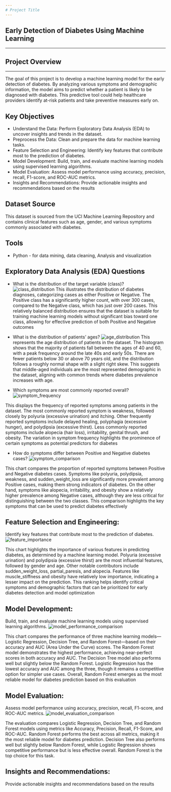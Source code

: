 ```yaml
---
# Project Title
---
```

## Early Detection of Diabetes Using Machine Learning
---

## Project Overview
---
The goal of this project is to develop a machine learning model for the early detection of diabetes. 
By analyzing various symptoms and demographic information, the model aims to predict whether a patient is likely to be diagnosed with diabetes. 
This predictive tool could help healthcare providers identify at-risk patients and take preventive measures early on.

## Key Objectives

- Understand the Data: Perform Exploratory Data Analysis (EDA) to uncover insights and trends in the dataset.
- Preprocess the Data: Clean and prepare the data for machine learning tasks.
- Feature Selection and Engineering: Identify key features that contribute most to the prediction of diabetes.
- Model Development: Build, train, and evaluate machine learning models using supervised learning algorithms.
- Model Evaluation: Assess model performance using accuracy, precision, recall, F1-score, and ROC-AUC metrics.
- Insights and Recommendations: Provide actionable insights and recommendations based on the results

## Dataset Source
This dataset is sourced from the UCI Machine Learning Repository and contains clinical features such as age, gender, and various symptoms commonly associated with diabetes.

## Tools
- Python - for data mining, data cleaning, Analysis and visualization

## Exploratory Data Analysis (EDA) Questions
- What is the distribution of the target variable (class)?
![class_distribution](https://github.com/user-attachments/assets/6691fba7-682b-48d6-8d6c-7f7e55e63323)
This illustrates the distribution of diabetes diagnoses, categorizing cases as either Positive or Negative. The Positive class has a significantly higher count, with over 300 cases, compared to the Negative class, which has just over 200 cases. This relatively balanced distribution ensures that the dataset is suitable for training machine learning models without significant bias toward one class, allowing for effective prediction of both Positive and Negative outcomes

- What is the distribution of patients’ ages?
![age_distribution](https://github.com/user-attachments/assets/5268633c-2894-4783-9992-a7742accf7f3)
This represents the age distribution of patients in the dataset. The histogram shows that the majority of patients fall between the ages of 40 and 60, with a peak frequency around the late 40s and early 50s. There are fewer patients below 30 or above 70 years old, and the distribution follows a roughly normal shape with a slight right skew. This suggests that middle-aged individuals are the most represented demographic in the dataset, aligning with common trends where diabetes prevalence increases with age.

- Which symptoms are most commonly reported overall?
![symptom_frequency](https://github.com/user-attachments/assets/d3278cc7-00d5-47a5-a3fb-1a1bd2b563ac)

This displays the frequency of reported symptoms among patients in the dataset. The most commonly reported symptom is weakness, followed closely by polyuria (excessive urination) and itching. Other frequently reported symptoms include delayed healing, polyphagia (excessive hunger), and polydipsia (excessive thirst). Less commonly reported symptoms include alopecia (hair loss), irritability, genital thrush, and obesity. The variation in symptom frequency highlights the prominence of certain symptoms as potential predictors for diabetes

- How do symptoms differ between Positive and Negative diabetes cases?
![symptom_comparison](https://github.com/user-attachments/assets/6c8638ff-30d5-48c2-9ce3-8d03c58095fa)

This chart compares the proportion of reported symptoms between Positive and Negative diabetes cases. Symptoms like polyuria, polydipsia, weakness, and sudden_weight_loss are significantly more prevalent among Positive cases, making them strong indicators of diabetes. On the other hand, symptoms like alopecia, irritability, and obesity show a relatively higher prevalence among Negative cases, although they are less critical for distinguishing between the two classes. This comparison highlights the key symptoms that can be used to predict diabetes effectively

## Feature Selection and Engineering: 
Identify key features that contribute most to the prediction of diabetes.
![feature_importance](https://github.com/user-attachments/assets/f83a9174-87c5-4cbe-ac49-cf7a084b3415)

This chart highlights the importance of various features in predicting diabetes, as determined by a machine learning model. Polyuria (excessive urination) and polydipsia (excessive thirst) are the most influential features, followed by gender and age. Other notable contributors include sudden_weight_loss, partial_paresis, and alopecia. Features like muscle_stiffness and obesity have relatively low importance, indicating a lesser impact on the prediction. This ranking helps identify critical symptoms and demographic factors that can be prioritized for early diabetes detection and model optimization

## Model Development: 
Build, train, and evaluate machine learning models using supervised learning algorithms.
![model_performance_comparison](https://github.com/user-attachments/assets/1d033872-9601-48c6-8d45-0f71fa4da2ab)

This chart compares the performance of three machine learning models—Logistic Regression, Decision Tree, and Random Forest—based on their accuracy and AUC (Area Under the Curve) scores. The Random Forest model demonstrates the highest performance, achieving near-perfect scores in both accuracy and AUC. The Decision Tree model also performs well but slightly below the Random Forest. Logistic Regression has the lowest accuracy and AUC among the three, though it remains a competitive option for simpler use cases. Overall, Random Forest emerges as the most reliable model for diabetes prediction based on this evaluation

## Model Evaluation: 
Assess model performance using accuracy, precision, recall, F1-score, and ROC-AUC metrics.
![model_evaluation_comparison](https://github.com/user-attachments/assets/78e86e35-0c9b-4250-b79e-db4de6f7d281)

The evaluation compares Logistic Regression, Decision Tree, and Random Forest models using metrics like Accuracy, Precision, Recall, F1-Score, and ROC-AUC. Random Forest performs the best across all metrics, making it the most reliable model for diabetes prediction. Decision Tree also performs well but slightly below Random Forest, while Logistic Regression shows competitive performance but is less effective overall. Random Forest is the top choice for this task.

## Insights and Recommendations: 
Provide actionable insights and recommendations based on the results








